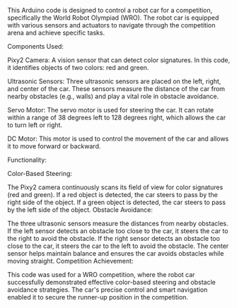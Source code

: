 This Arduino code is designed to control a robot car for a competition, specifically the World Robot Olympiad (WRO). The robot car is equipped with various sensors and actuators to navigate through the competition arena and achieve specific tasks.

Components Used:

Pixy2 Camera: A vision sensor that can detect color signatures. In this code, it identifies objects of two colors: red and green.

Ultrasonic Sensors: Three ultrasonic sensors are placed on the left, right, and center of the car. These sensors measure the distance of the car from nearby obstacles (e.g., walls) and play a vital role in obstacle avoidance.

Servo Motor: The servo motor is used for steering the car. It can rotate within a range of 38 degrees left to 128 degrees right, which allows the car to turn left or right.

DC Motor: This motor is used to control the movement of the car and allows it to move forward or backward.

Functionality:

Color-Based Steering:

The Pixy2 camera continuously scans its field of view for color signatures (red and green).
If a red object is detected, the car steers to pass by the right side of the object.
If a green object is detected, the car steers to pass by the left side of the object.
Obstacle Avoidance:

The three ultrasonic sensors measure the distances from nearby obstacles.
If the left sensor detects an obstacle too close to the car, it steers the car to the right to avoid the obstacle.
If the right sensor detects an obstacle too close to the car, it steers the car to the left to avoid the obstacle.
The center sensor helps maintain balance and ensures the car avoids obstacles while moving straight.
Competition Achievement:

This code was used for a WRO competition, where the robot car successfully demonstrated effective color-based steering and obstacle avoidance strategies. The car's precise control and smart navigation enabled it to secure the runner-up position in the competition.
